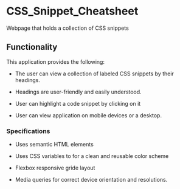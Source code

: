 # CSS_Snippet_Cheatsheet
Webpage that holds a collection of CSS snippets


## Functionality

This application provides the following:

* The user can view a collection of labeled CSS snippets by their headings.

* Headings are user-friendly and easily understood.

* User can highlight a code snippet by clicking on it

* User can view application on mobile devices or a desktop.


### Specifications

* Uses semantic HTML elements

* Uses CSS variables to for a clean and reusable color scheme

* Flexbox responsive gride layout

* Media queries for correct device orientation and resolutions.

